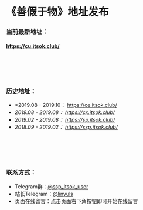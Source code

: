 # 《善假于物》地址发布
### 当前最新地址：
#### https://cu.itsok.club/
# 　
### 历史地址：
- *2019.08 - 2019.10： https://ce.itsok.club/
- *2019.08 - 2019.08： https://cx.itsok.club/*
- *2019.02 - 2019.08： https://sp.itsok.club/*
- *2018.09 - 2019.02： https://ssp.itsok.club/*
# 　
### 联系方式：
* Telegram群：[@ssp_itsok_user](https://t.me/ssp_itsok_user "@ssp_itsok_user")
* 站长Telegram：[@linyuls](https://t.me/linyuls "@linyuls")
* 页面在线留言：点击页面右下角按钮即可开始在线留言
